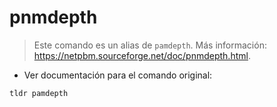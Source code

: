 # pnmdepth

> Este comando es un alias de `pamdepth`.
> Más información: <https://netpbm.sourceforge.net/doc/pnmdepth.html>.

- Ver documentación para el comando original:

`tldr pamdepth`

